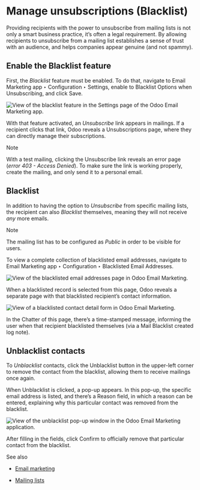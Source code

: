 # Manage unsubscriptions (Blacklist)

Providing recipients with the power to unsubscribe from mailing lists is not
only a smart business practice, it’s often a legal requirement. By allowing
recipients to unsubscribe from a mailing list establishes a sense of trust
with an audience, and helps companies appear genuine (and not spammy).

## Enable the Blacklist feature

First, the _Blacklist_ feature must be enabled. To do that, navigate to Email
Marketing app ‣ Configuration ‣ Settings, enable to Blacklist Options when
Unsubscribing, and click Save.

![View of the blacklist feature in the Settings page of the Odoo Email
Marketing app.](../../../_images/blacklist-feature.png)

With that feature activated, an _Unsubscribe_ link appears in mailings. If a
recipient clicks that link, Odoo reveals a Unsubscriptions page, where they
can directly manage their subscriptions.

Note

With a test mailing, clicking the Unsubscribe link reveals an error page
(_error 403 \- Access Denied_). To make sure the link is working properly,
create the mailing, and only send it to a personal email.

## Blacklist

In addition to having the option to _Unsubscribe_ from specific mailing lists,
the recipient can also _Blacklist_ themselves, meaning they will not receive
_any_ more emails.

Note

The mailing list has to be configured as _Public_ in order to be visible for
users.

To view a complete collection of blacklisted email addresses, navigate to
Email Marketing app ‣ Configuration ‣ Blacklisted Email Addresses.

![View of the blacklisted email addresses page in Odoo Email
Marketing.](../../../_images/blacklisted-email-addresses.png)

When a blacklisted record is selected from this page, Odoo reveals a separate
page with that blacklisted recipient’s contact information.

![View of a blacklisted contact detail form in Odoo Email
Marketing.](../../../_images/blacklisted-contact-form.png)

In the Chatter of this page, there’s a time-stamped message, informing the
user when that recipient blacklisted themselves (via a Mail Blacklist created
log note).

## Unblacklist contacts

To _Unblacklist_ contacts, click the Unblacklist button in the upper-left
corner to remove the contact from the blacklist, allowing them to receive
mailings once again.

When Unblacklist is clicked, a pop-up appears. In this pop-up, the specific
email address is listed, and there’s a Reason field, in which a reason can be
entered, explaining why this particular contact was removed from the
blacklist.

![View of the unblacklist pop-up window in the Odoo Email Marketing
application.](../../../_images/unblacklist-popup.png)

After filling in the fields, click Confirm to officially remove that
particular contact from the blacklist.

See also

  * [Email marketing](../email_marketing.html)

  * [Mailing lists](mailing_lists.html)

